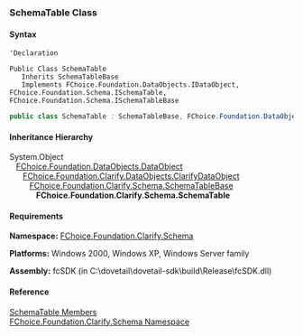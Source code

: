 ﻿### SchemaTable Class

#### Syntax

```vbnet
'Declaration

Public Class SchemaTable 
   Inherits SchemaTableBase
   Implements FChoice.Foundation.DataObjects.IDataObject, FChoice.Foundation.Schema.ISchemaTable, FChoice.Foundation.Schema.ISchemaTableBase 
```

```csharp
public class SchemaTable : SchemaTableBase, FChoice.Foundation.DataObjects.IDataObject, FChoice.Foundation.Schema.ISchemaTable, FChoice.Foundation.Schema.ISchemaTableBase
```

#### Inheritance Hierarchy

System.Object  
   [FChoice.Foundation.DataObjects.DataObject](fcSDK~FChoice.Foundation.DataObjects.DataObject.md)  
      [FChoice.Foundation.Clarify.DataObjects.ClarifyDataObject](fcSDK~FChoice.Foundation.Clarify.DataObjects.ClarifyDataObject.md)  
         [FChoice.Foundation.Clarify.Schema.SchemaTableBase](fcSDK~FChoice.Foundation.Clarify.Schema.SchemaTableBase.md)  
            **FChoice.Foundation.Clarify.Schema.SchemaTable**  

#### Requirements

**Namespace:** [FChoice.Foundation.Clarify.Schema](fcSDK~FChoice.Foundation.Clarify.Schema_namespace.md)

**Platforms:** Windows 2000, Windows XP, Windows Server family

**Assembly:** fcSDK (in C:\\dovetail\\dovetail-sdk\\build\\Release\\fcSDK.dll)

#### Reference

[SchemaTable Members](fcSDK~FChoice.Foundation.Clarify.Schema.SchemaTable_members.md)  
[FChoice.Foundation.Clarify.Schema Namespace](fcSDK~FChoice.Foundation.Clarify.Schema_namespace.md)